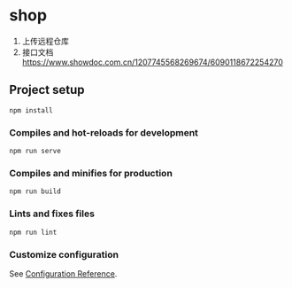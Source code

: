 # shop

01. 上传远程仓库
02. 接口文档
    https://www.showdoc.com.cn/1207745568269674/6090118672254270

## Project setup
```
npm install
```

### Compiles and hot-reloads for development
```
npm run serve
```

### Compiles and minifies for production
```
npm run build
```

### Lints and fixes files
```
npm run lint
```

### Customize configuration
See [Configuration Reference](https://cli.vuejs.org/config/).
